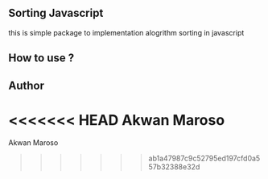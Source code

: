 ## Sorting Javascript
this is simple package to implementation alogrithm sorting in javascript

## How to use ?

## Author
<<<<<<< HEAD
Akwan Maroso
=======
Akwan Maroso
>>>>>>> ab1a47987c9c52795ed197cfd0a557b32388e32d
